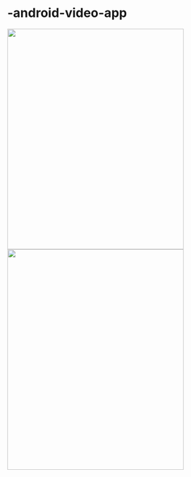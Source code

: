 # -android-video-app
<img src="https://scontent.fhan5-2.fna.fbcdn.net/v/t1.15752-9/289389677_559980175607436_5219704658283872827_n.jpg?_nc_cat=102&ccb=1-7&_nc_sid=ae9488&_nc_ohc=ZMbW1T0FCewAX9HOoMg&_nc_oc=AQnBZDW-ycjg-eodYZ1Zbh6OWJ6cWVIosXGCnzjcCCEP9AgWuzmAh7IlUA6dDabDqoc&_nc_ht=scontent.fhan5-2.fna&oh=03_AVL69IoQuiMszs_fUeSQ7Z1CE5oEfpeoGWHGJywC8-Av6w&oe=62DE1929" width="400" height="500" />
<img src="https://encrypted-tbn0.gstatic.com/images?q=tbn:ANd9GcSvE6DQnGNbN_f8V5YMiPJ3I-Z3YtbGY0AIBw&usqp=CAU" width="400" height="500" />
